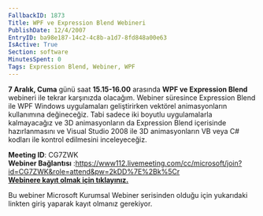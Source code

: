 ```yaml
---
FallbackID: 1873
Title: WPF ve Expression Blend Webineri
PublishDate: 12/4/2007
EntryID: ba98e187-14c2-4c8b-a1d7-8fd848a00e63
IsActive: True
Section: software
MinutesSpent: 0
Tags: Expression Blend, Webiner, WPF
---
```

**7 Aralık, Cuma** günü saat **15.15-16.00** arasında **WPF ve
Expression Blend** webineri ile tekrar karşınızda olacağım. Webiner
süresince Expression Blend ile WPF Windows uygulamaları geliştirirken
vektörel animasyonların kullanımına değineceğiz. Tabi sadece iki boyutlu
uygulamalarla kalmayacağız ve 3D animasyonların da Expression Blend
içerisinde hazırlanmasını ve Visual Studio 2008 ile 3D animasyonların VB
veya C\# kodları ile kontrol edilmesini inceleyeceğiz.

**Meeting ID**: CG7ZWK\
 **Webiner Bağlantısı**
:<https://www112.livemeeting.com/cc/microsoft/join?id=CG7ZWK&role=attend&pw=2kDD%7E%2Bk%5Cr> \
 [**Webinere kayıt olmak için
tıklayınız.**](http://msevents.microsoft.com/CUI/WebCastEventDetails.aspx?EventID=1032358781&EventCategory=2&culture=tr-TR&CountryCode=TR)

Bu webiner Microsoft Kurumsal Webiner serisinden olduğu için yukarıdaki
linkten giriş yaparak kayıt olmanız gerekiyor.


